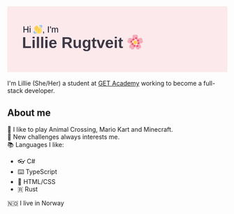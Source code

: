![Header introduction with name](images/header.png)

I'm Lillie (She/Her) a student at [GET Academy](https://www.getacademy.no/) working to become a full-stack developer.

## About me  

🦊 I like to play Animal Crossing, Mario Kart and Minecraft.  
🙌 New challenges always interests me.  
📚 Languages I like:
- 👓 C# 
- ⌨️ TypeScript
- 📄 HTML/CSS 
- 🇷 Rust  

🇳🇴 I live in Norway